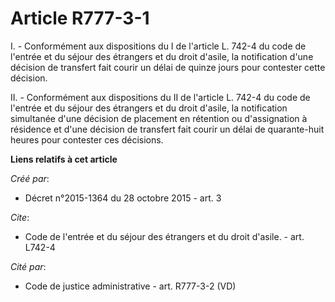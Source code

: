 # Article R777-3-1

I. - Conformément aux dispositions du I de l'article L. 742-4 du code de l'entrée et du séjour des étrangers et du droit
d'asile, la notification d'une décision de transfert fait courir un délai de quinze jours pour contester cette décision.

II. - Conformément aux dispositions du II de l'article L. 742-4 du code de l'entrée et du séjour des étrangers et du droit
d'asile, la notification simultanée d'une décision de placement en rétention ou d'assignation à résidence et d'une décision
de transfert fait courir un délai de quarante-huit heures pour contester ces décisions.

**Liens relatifs à cet article**

_Créé par_:

  - Décret n°2015-1364 du 28 octobre 2015 - art. 3

_Cite_:

  - Code de l'entrée et du séjour des étrangers et du droit d'asile. - art. L742-4

_Cité par_:

  - Code de justice administrative - art. R777-3-2 (VD)
